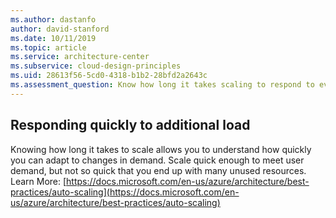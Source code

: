 ```yaml
---
ms.author: dastanfo
author: david-stanford
ms.date: 10/11/2019
ms.topic: article
ms.service: architecture-center
ms.subservice: cloud-design-principles
ms.uid: 28613f56-5cd0-4318-b1b2-28bfd2a2643c
ms.assessment_question: Know how long it takes scaling to respond to events
---
```

## Responding quickly to additional load


Knowing how long it takes to scale allows you to understand how quickly you can adapt to changes in demand. Scale quick enough to meet user demand, but not so quick that you end up with many unused resources. Learn More: [https://docs.microsoft.com/en-us/azure/architecture/best-practices/auto-scaling](https://docs.microsoft.com/en-us/azure/architecture/best-practices/auto-scaling)